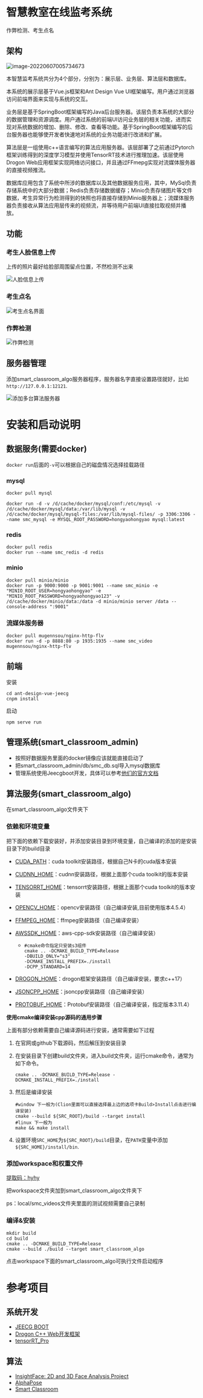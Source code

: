 # 智慧教室在线监考系统

作弊检测、考生点名

## 架构

![image-20220607005734673](.img/README/image-20220607005734673.png) 

本智慧监考系统共分为4个部分，分别为：展示层、业务层、算法层和数据库。

本系统的展示层基于Vue.js框架和Ant Design Vue UI框架编写。用户通过浏览器访问前端界面来实现与系统的交互。

业务层是基于SpringBoot框架编写的Java后台服务器。该层负责本系统的大部分的数据管理和资源调度。用户通过系统的前端UI访问业务层的相关功能，进而实现对系统数据的增加、删除、修改、查看等功能。基于SpringBoot框架编写的后台服务器也能够使开发者快速地对系统的业务功能进行改进和扩展。

算法层是一组使用c++语言编写的算法应用服务器。该层部署了之前通过Pytorch框架训练得到的深度学习模型并使用TensorRT技术进行推理加速。该层使用Drogon Web应用框架实现网络访问接口，并且通过FFmepg实现对流媒体服务器的直接视频推流。

数据库应用包含了系统中所涉的数据库以及其他数据服务应用，其中，MySql负责存储系统中的大部分数据；Redis负责存储数据缓存；Minio负责存储图片等文件数据，考生异常行为检测得到的快照也将直接存储到Minio服务器上；流媒体服务器负责接收从算法应用层传来的视频流，并等待用户前端UI直接拉取视频并播放。

## 功能

### 考生人脸信息上传

上传的照片最好给脸部周围留点位置，不然检测不出来

![人脸信息上传](.img/README/人脸信息上传.png) 

### 考生点名

![考生点名界面](.img/README/考生点名界面.png)

### 作弊检测

![作弊检测](.img/README/作弊检测.png)

## 服务器管理

添加smart_classroom_algo服务器程序，服务器名字直接设置路径就好，比如`http://127.0.0.1:12121`.

![添加多台算法服务器](.img/README/添加多台算法服务器.png)

# 安装和启动说明

## 数据服务(需要docker)

`docker run`后面的`-v`可以根据自己的磁盘情况选择挂载路径

### mysql

```shell
docker pull mysql

docker run -d -v /d/cache/docker/mysql/conf:/etc/mysql -v /d/cache/docker/mysql/data:/var/lib/mysql -v /d/cache/docker/mysql/mysql-files:/var/lib/mysql-files/ -p 3306:3306 --name smc_mysql -e MYSQL_ROOT_PASSWORD=hongyaohongyao mysql:latest
```

### redis

```
docker pull redis
docker run --name smc_redis -d redis
```

### minio

```shell
docker pull minio/minio
docker run -p 9000:9000 -p 9001:9001 --name smc_minio -e "MINIO_ROOT_USER=hongyaohongyao" -e "MINIO_ROOT_PASSWORD=hongyaohongyao123" -v /d/cache/docker/minio/data:/data -d minio/minio server /data --console-address ":9001"
```

### 流媒体服务器

```shell
docker pull mugennsou/nginx-http-flv
docker run -d -p 8888:80 -p 1935:1935 --name smc_video mugennsou/nginx-http-flv
```

## 前端

安装

```shell
cd ant-design-vue-jeecg
cnpm install
```

启动

``` shell
npm serve run
```

## 管理系统(smart_classroom_admin)

- 按照好数据服务里面的docker镜像应该就能直接启动了
- 把smart_classroom_admin/db/smc_db.sql导入mysql数据库
- 管理系统使用Jeecgboot开发，具体可以参考[他们的官方文档](http://jeecg-boot.mydoc.io/)  

## 算法服务(smart_classroom_algo)

在smart_classroom_algo文件夹下

### 依赖和环境变量

把下面的依赖下载安装好，并添加安装目录到环境变量，自己编译的添加的是安装目录下的build目录

- [CUDA_PATH](https://blog.csdn.net/m0_45447650/article/details/123704930)：cuda toolkit安装路径，根据自己N卡的cuda版本安装

- [CUDNN_HOME](https://developer.nvidia.com/cudnn-download-survey)：cudnn安装路径，根据上面那个cuda toolkit的版本安装

- [TENSORRT_HOME](https://developer.nvidia.com/nvidia-tensorrt-download)：tensorrt安装路径，根据上面那个cuda toolkit的版本安装

- [OPENCV_HOME](https://opencv.org/releases/)：opencv安装路径（自己编译安装,目前使用版本4.5.4）

- [FFMPEG_HOME](https://ffmpeg.org/)：ffmpeg安装路径（自己编译安装）

- [AWSSDK_HOME](https://github.com/aws/aws-sdk-cpp)：aws-cpp-sdk安装路径（自己编译安装）

  - ```shell
    #cmake命令指定只安装s3组件
    cmake .. -DCMAKE_BUILD_TYPE=Release
    -DBUILD_ONLY="s3"
    -DCMAKE_INSTALL_PREFIX=./install
    -DCPP_STANDARD=14
    ```

- [DROGON_HOME](https://github.com/drogonframework/drogon/releases/tag/v1.7.4)：drogon框架安装路径（自己编译安装，要求c++17）

- [JSONCPP_HOME](https://github.com/open-source-parsers/jsoncpp)：jsoncpp安装路径（自己编译安装）

- [PROTOBUF_HOME](https://github.com/protocolbuffers/protobuf/releases/tag/v3.11.4)：Protobuf安装路径（自己编译安装，指定版本3.11.4）

**使用cmake编译安装cpp源码的通用步骤** 

上面有部分依赖需要自己编译源码进行安装，通常需要如下过程

1. 在官网或github下载源码，然后解压到安装目录

2. 在安装目录下创建build文件夹，进入build文件夹，运行cmake命令，通常为如下命令。

   ```shell
   cmake .. -DCMAKE_BUILD_TYPE=Release -DCMAKE_INSTALL_PREFIX=./install
   ```

3. 然后是编译安装

   ```shell
   #window 下一般为(Clion里面可以直接选择最上边的选项卡Build>Install点击进行编译安装)
   cmake --build ${SRC_ROOT}/build --target install
   #linux 下一般为
   make && make install
   ```

4. 设置环境`SRC_HOME`为`${SRC_ROOT}/build`目录，在`PATH`变量中添加`${SRC_HOME}/install/bin`.

### 添加workspace和权重文件

[提取码：hyhy](https://pan.baidu.com/s/1d-QD7Jt56JO98gvH0LFPfQ ) 

把workspace文件夹加到smart_classroom_algo文件夹下

ps：local/smc_videos文件夹里面的测试视频需要自己录制

### 编译&安装

```
mkdir build
cd build
cmake .. -DCMAKE_BUILD_TYPE=Release
cmake --build ./build --target smart_classroom_algo
```

点击workspace下面的smart_classroom_algo可执行文件启动程序

# 参考项目

## 系统开发

- [JEECG BOOT](https://github.com/jeecgboot/jeecg-boot) 
- [Drogon C++ Web开发框架](https://github.com/drogonframework/drogon) 
- [tensorRT_Pro](https://github.com/shouxieai/tensorRT_Pro) 

## 算法

- [InsightFace: 2D and 3D Face Analysis Project](https://github.com/deepinsight/insightface) 
- [AlphaPose](https://github.com/MVIG-SJTU/AlphaPose) 
- [Smart Classroom](https://github.com/hongyaohongyao/smart_classroom) 